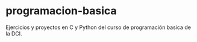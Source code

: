 # programacion-basica
Ejercicios y proyectos en C y Python del curso de  programación basica de la DCI.
